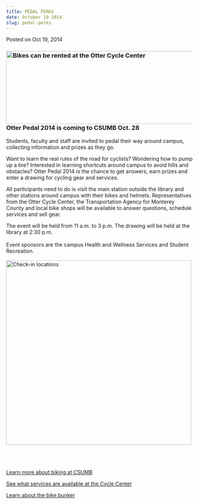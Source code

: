 ```yaml
---
title: PEDAL PERKS
date: October 19 2014
slug: pedal-perks
---
```





<span class="date">Posted on Oct 19, 2014    </span>
<h3><img alt="Bikes can be rented at the Otter Cycle Center" src="http://news.csumb.edu/sites/default/files/65/attachments/news/images/bikes.jpg" style="width:550px; height:197px; float:left">Otter Pedal 2014 is
coming to CSUMB Oct. 28</img></h3>
<p>Students, faculty and staff are invited to pedal their way
around campus, collecting information and prizes as they go.</p>
<p>Want to learn the real rules of the road for cyclists? Wondering
how to pump up a tire? Interested in learning shortcuts around
campus to avoid hills and obstacles? Otter Pedal 2014 is the chance
to get answers, earn prizes and enter a drawing for cycling gear
and services.</p>
<p>All participants need to do is visit the main station outside
the library and other stations around campus with their bikes and
helmets. Representatives from the Otter Cycle Center, the
Transportation Agency for Monterey County and local bike shops will
be available to answer questions, schedule services and sell
gear.</p>
<p>The event will be held from 11 a.m. to 3 p.m. The drawing will
be held at the library at 2:30 p.m.<br>
<br>
Event sponsors are the campus Health and Wellness Services and
Student Recreation.<br>
<br>
<img alt="Check-in locations" height="498" src="http://news.csumb.edu/sites/default/files/65/attachments/news/images/check-in_locations_for_web.jpg" width="500"/></br></br></br></br></p>
<p><a href="http://transportation.csumb.edu/biking" rel="nofollow">Learn more about biking at CSUMB</a></p>
<p><a href="http://activities.csumb.edu/otter-cycle-center" rel="nofollow">See what services are available at the Cycle
Center</a></p>
<p><a href="http://activities.csumb.edu/bike-bunker" rel="nofollow">Learn about the bike bunker</a></p>





